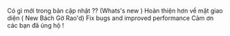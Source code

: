 Có gì  mới trong bản cập nhật ?? (Whats's new )
Hoàn thiện hơn về mặt giao diện ( New Bách Gờ Rao'd) 
Fix bugs and improved performance
Cảm ơn các bạn đã ủng hộ ! 


